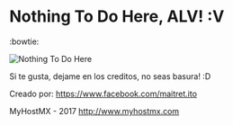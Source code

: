 # Nothing To Do Here, ALV! :V
:bowtie:

![Nothing To Do Here](http://vignette4.wikia.nocookie.net/tmnt/images/1/14/Tmnt_nothing_to_do_here_by_dragona15-d6fk5is.jpg/revision/latest?cb=20131016154059)

Si te gusta, dejame en los creditos, no seas basura! :D

Creado por: https://www.facebook.com/maitret.ito

MyHostMX - 2017
http://www.myhostmx.com

